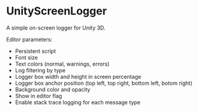 # UnityScreenLogger
A simple on-screen logger for Unity 3D.

Editor parameters:
- Persistent script
- Font size
- Text colors (normal, warnings, errors)
- Log filtering by type
- Logger box width and height in screen percentage
- Logger box anchor position (top left, top right, bottom left, botom right)
- Background color and opacity
- Show in editor flag
- Enable stack trace logging for each message type
